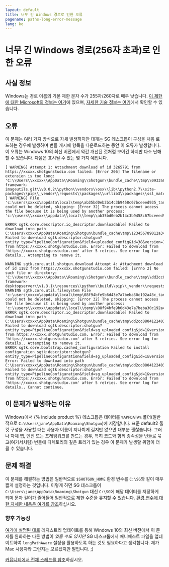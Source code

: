 ```yaml
---
layout: default
title: 너무 긴 Windows 경로로 인한 오류
pagename: paths-long-error-message
lang: ko
---
```


# 너무 긴 Windows 경로(256자 초과)로 인한 오류

## 사실 정보

Windows는 경로 이름의 기본 제한 문자 수가 255자/260자로 매우 낮습니다. [이 제한에 대한 Microsoft의 정보는 여기](https://docs.microsoft.com/ko-kr/windows/win32/fileio/naming-a-file?redirectedfrom=MSDN#maximum-path-length-limitation)에 있으며, [자세한 기술 정보는 여기](https://docs.microsoft.com/ko-kr/windows/win32/fileio/maximum-file-path-limitation)에서 확인할 수 있습니다.

## 오류

이 문제는 여러 가지 방식으로 자체 발생하지만 대개는 SG 데스크톱이 구성을 처음 로드하는 경우에 발생하며 번들 캐시에 항목을 다운로드하는 동안 이 오류가 발생합니다. 이 오류는 Windows 10의 최신 버전에서 약간 개선된 것처럼 보이긴 하지만 다소 난해할 수 있습니다. 다음은 표시될 수 있는 몇 가지 예입니다.

```
[ WARNING] Attempt 1: Attachment download of id 3265791 from https://xxxxx.shotgunstudio.com failed: [Error 206] The filename or extension is too long: 'C:\\Users\\xxxxx\\AppData\\Roaming\\Shotgun\\bundle_cache\\tmp\\0933a8b9a91440a2baf3dd7df44b40ce\\bundle_cache\\git\\tk-framework-imageutils.git\\v0.0.2\\python\\vendors\\osx\\lib\\python2.7\\site-packages\\pip\\_vendor\\requests\\packages\\urllib3\\packages\\ssl_match_hostname'
[ WARNING] File 'c:\users\xxxxx\appdata\local\temp\ab35bd0eb2b14c3b9458c67bceeed935_tank.zip' could not be deleted, skipping: [Error 32] The process cannot access the file because it is being used by another process: 'c:\\users\\xxxxx\\appdata\\local\\temp\\ab35bd0eb2b14c3b9458c67bceeed935_tank.zip'
```

```
ERROR sgtk.core.descriptor.io_descriptor.downloadable] Failed to download into path C:\Users\xxxxx\AppData\Roaming\Shotgun\bundle_cache\tmp\123456789012a34b567c890d1e23456: Failed to download sgtk:descriptor:shotgun?entity_type=PipelineConfiguration&field=uploaded_config&id=38&version=123456 from https://xxxxx.shotgunstudio.com. Error: Failed to download from 'https://xxxxx.shotgunstudio.com' after 5 retries. See error log for details.. Attempting to remove it.
```

```
WARNING sgtk.core.util.shotgun.download Attempt 4: Attachment download of id 1182 from https://xxxxx.shotgunstudio.com failed: [Errno 2] No such file or directory: 'C:\\Users\\xxxxx\\AppData\\Roaming\\Shotgun\\bundle_cache\\tmp\\dd2cc0804122403a87ac71efccd383ea\\bundle_cache\\app_store\\tk-framework-desktopserver\\v1.3.1\\resources\\python\\build\\pip\\_vendor\\requests\\packages\\urllib3\\packages\\ssl_match_hostname\\_implementation.py'
WARNING sgtk.core.util.filesystem File 'c:\users\xxxxx\appdata\local\temp\08f94bfe9b6d43e7a7beba30c192a43c_tank.zip' could not be deleted, skipping: [Error 32] The process cannot access the file because it is being used by another process: 'c:\\users\\xxxxx\\appdata\\local\\temp\\08f94bfe9b6d43e7a7beba30c192a43c_tank.zip'
ERROR sgtk.core.descriptor.io_descriptor.downloadable] Failed to download into path C:\Users\xxxxx\AppData\Roaming\Shotgun\bundle_cache\tmp\dd2cc0804122403a87ac71efccd383ea: Failed to download sgtk:descriptor:shotgun?entity_type=PipelineConfiguration&field=sg_uploaded_config&id=1&version=1182 from https://xxxxx.shotgunstudio.com. Error: Failed to download from 'https://xxxxx.shotgunstudio.com' after 5 retries. See error log for details.. Attempting to remove it.
ERROR sgtk.core.bootstrap.cached_configuration Failed to install configuration sgtk:descriptor:shotgun?entity_type=PipelineConfiguration&field=sg_uploaded_config&id=1&version=1182. Error: Failed to download into path C:\Users\xxxxx\AppData\Roaming\Shotgun\bundle_cache\tmp\dd2cc0804122403a87ac71efccd383ea: Failed to download sgtk:descriptor:shotgun?entity_type=PipelineConfiguration&field=sg_uploaded_config&id=1&version=1182 from https://xxxxx.shotgunstudio.com. Error: Failed to download from 'https://xxxxx.shotgunstudio.com' after 5 retries. See error log for details.. Cannot continue.
```

## 이 문제가 발생하는 이유

Windows에서 {% include product %} 데스크톱은 데이터를 `%APPDATA%` 폴더(일반적으로 `C:\Users\jane\AppData\Roaming\Shotgun`)에 저장합니다. 표준 default2 툴킷 구성을 사용할 때는 사용자 이름이 지나치게 길지만 않으면 대부분 괜찮습니다. 그러나 자체 앱, 엔진 또는 프레임워크를 만드는 경우, 특히 코드와 함께 종속성을 번들로 묶고(여기서처럼) 번들에 디렉토리의 깊은 트리가 있는 경우 이 문제가 발생할 위험이 더 클 수 있습니다.

## 문제 해결

이 문제를 해결하는 방법은 일반적으로 `$SHOTGUN_HOME` 환경 변수를 `C:\SG`와 같이 매우 짧게 설정하는 것입니다. 이렇게 하면 SG 데스크톱이 `C:\Users\jane\AppData\Roaming\Shotgun` 대신 `C:\SG`에 해당 데이터를 저장하게 되며 문자 길이가 줄어들어 일반적으로 제한 수준을 유지할 수 있습니다. [환경 변수에 대한 자세한 내용은 여기를 참조](http://developer.shotgunsoftware.com/tk-core/initializing.html?#environment-variables)하십시오.

### 향후 가능성

[여기에 설명된 대로](https://docs.microsoft.com/ko-kr/windows/win32/fileio/maximum-file-path-limitation#enable-long-paths-in-windows-10-version-1607-and-later) 레지스트리 업데이트를 통해 Windows 10의 최신 버전에서 이 문제를 완화하는 다른 방법이 *있을 수도 있지만* SG 데스크톱에서 매니페스트 파일을 업데이트하여 `longPathAware` 설정을 활용하도록 하는 것도 필요하다고 생각합니다. 제가 Mac 사용자라 그런지는 모르겠지만 말입니다. ;)

[커뮤니티에서 전체 스레드를 참조](https://community.shotgridsoftware.com/t/errors-due-to-windows-paths-too-long-256-characters/10101)하십시오.

